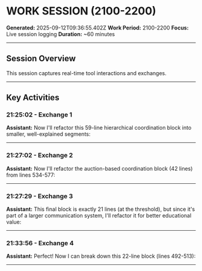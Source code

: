 # WORK SESSION (2100-2200)

**Generated:** 2025-09-12T09:36:55.402Z
**Work Period:** 2100-2200
**Focus:** Live session logging
**Duration:** ~60 minutes

---

## Session Overview

This session captures real-time tool interactions and exchanges.

---

## Key Activities

### 21:25:02 - Exchange 1

**Assistant:** Now I'll refactor this 59-line hierarchical coordination block into smaller, well-explained segments:

---

### 21:27:02 - Exchange 2

**Assistant:** Now I'll refactor the auction-based coordination block (42 lines) from lines 534-577:

---

### 21:27:29 - Exchange 3

**Assistant:** This final block is exactly 21 lines (at the threshold), but since it's part of a larger communication system, I'll refactor it for better educational value:

---

### 21:33:56 - Exchange 4

**Assistant:** Perfect! Now I can break down this 22-line block (lines 492-513):

---

